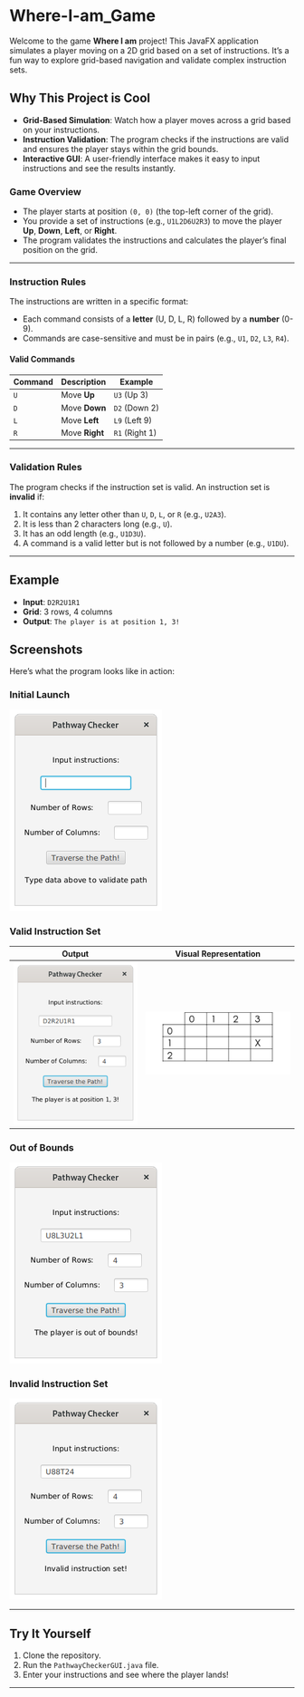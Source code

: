 # Where-I-am_Game
Welcome to the game **Where I am** project! This JavaFX application simulates a player moving on a 2D grid based on a set of instructions. It’s a fun way to explore grid-based navigation and validate complex instruction sets.

## Why This Project is Cool
- **Grid-Based Simulation**: Watch how a player moves across a grid based on your instructions.
- **Instruction Validation**: The program checks if the instructions are valid and ensures the player stays within the grid bounds.
- **Interactive GUI**: A user-friendly interface makes it easy to input instructions and see the results instantly.

### **Game Overview**
- The player starts at position `(0, 0)` (the top-left corner of the grid).
- You provide a set of instructions (e.g., `U1L2D6U2R3`) to move the player **Up**, **Down**, **Left**, or **Right**.
- The program validates the instructions and calculates the player’s final position on the grid.

---

### **Instruction Rules**
The instructions are written in a specific format:
- Each command consists of a **letter** (U, D, L, R) followed by a **number** (0-9).
- Commands are case-sensitive and must be in pairs (e.g., `U1`, `D2`, `L3`, `R4`).

#### **Valid Commands**
| Command | Description          | Example       |
|---------|----------------------|---------------|
| `U`     | Move **Up**          | `U3` (Up 3)   |
| `D`     | Move **Down**        | `D2` (Down 2) |
| `L`     | Move **Left**        | `L9` (Left 9) |
| `R`     | Move **Right**       | `R1` (Right 1)|

---

### **Validation Rules**
The program checks if the instruction set is valid. An instruction set is **invalid** if:
1. It contains any letter other than `U`, `D`, `L`, or `R` (e.g., `U2A3`).
2. It is less than 2 characters long (e.g., `U`).
3. It has an odd length (e.g., `U1D3U`).
4. A command is a valid letter but is not followed by a number (e.g., `U1DU`).

---

## Example
- **Input**: `D2R2U1R1`  
- **Grid**: 3 rows, 4 columns  
- **Output**: `The player is at position 1, 3!`

## Screenshots
Here’s what the program looks like in action:

### Initial Launch
![Initial Launch](https://github.com/BitByBit-05/Where-I-am_Game/blob/main/Initial.png?raw=true)

### Valid Instruction Set
| Output | Visual Representation |
|---------|---------|
| ![Image 1](https://github.com/BitByBit-05/Where-I-am_Game/blob/main/Output.png?raw=true) | ![Image 2](https://github.com/BitByBit-05/Where-I-am_Game/blob/main/VisualR.png?raw=true) |

### Out of Bounds
![Out of Bounds](https://github.com/BitByBit-05/Where-I-am_Game/blob/main/OutOfBounds.png?raw=true)

### Invalid Instruction Set
![Invalid Instruction Set](https://github.com/BitByBit-05/Where-I-am_Game/blob/main/InvalidInstruction.png?raw=true)

---

## Try It Yourself
1. Clone the repository.
2. Run the `PathwayCheckerGUI.java` file.
3. Enter your instructions and see where the player lands!

---
